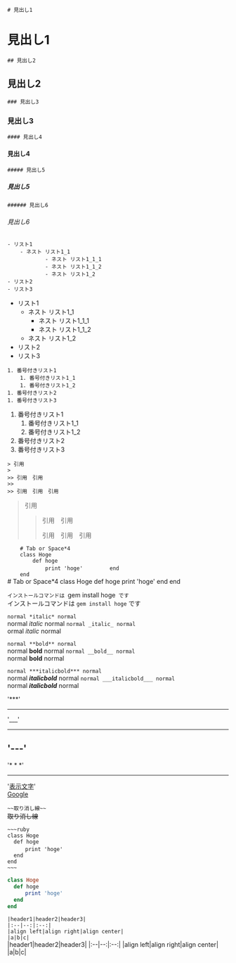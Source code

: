 `# 見出し1`
# 見出し1

`## 見出し2`
## 見出し2

`### 見出し3`
### 見出し3

`#### 見出し4`
#### 見出し4

`##### 見出し5`
##### 見出し5

`###### 見出し6`
###### 見出し6

`- リスト1`  
`    - ネスト リスト1_1`  
`            - ネスト リスト1_1_1`  
`            - ネスト リスト1_1_2`  
`            - ネスト リスト1_2`  
`- リスト2`  
`- リスト3`  
- リスト1
    - ネスト リスト1_1
        - ネスト リスト1_1_1
        - ネスト リスト1_1_2
    - ネスト リスト1_2
- リスト2
- リスト3

`1. 番号付きリスト1`  
`    1. 番号付きリスト1_1`  
`    1. 番号付きリスト1_2`  
`1. 番号付きリスト2`  
`1. 番号付きリスト3`  
1. 番号付きリスト1
    1. 番号付きリスト1_1
    1. 番号付きリスト1_2
1. 番号付きリスト2
1. 番号付きリスト3

`> 引用`  
`> `  
`>> 引用　引用`  
`>> `  
`>> 引用　引用　引用`  
> 引用
> 
>> 引用　引用
>> 
>> 引用　引用　引用

`    # Tab or Space*4`  
`    class Hoge`  
`        def hoge`  
`            print 'hoge'`
`        end`  
`    end`  
    # Tab or Space*4
    class Hoge
        def hoge
            print 'hoge'
        end
    end

`インストールコマンドは `gem install hoge` です`  
インストールコマンドは `gem install hoge` です
    
`normal *italic* normal`  
normal *italic* normal
`normal _italic_ normal`  
ormal _italic_ normal

`normal **bold** normal`  
normal **bold** normal
`normal __bold__ normal`  
normal __bold__ normal

`normal ***italicbold*** normal`  
normal ***italicbold*** normal
`normal ___italicbold___ normal`  
normal ___italicbold___ normal

'***'  
***

'___'  
___

'---'  
---

'*    *    *'  
*    *    *

'[表示文字](リンクURL)'  
[Google](https://www.google.co.jp/)

`~~取り消し線~~`  
~~取り消し線~~

`~~~ruby`  
`class Hoge`  
`  def hoge`  
`　    print 'hoge'`  
`  end`  
`end`  
`~~~`  
~~~ruby
class Hoge
  def hoge
　    print 'hoge'
  end
end
~~~

`|header1|header2|header3|`  
`|:--|--:|:--:|`  
`|align left|align right|align center|`  
`|a|b|c|`  
|header1|header2|header3|
|:--|--:|:--:|
|align left|align right|align center|
|a|b|c|

